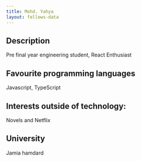 ```yaml
---
title: Mohd. Yahya
layout: fellows-data
---
```


## Description
Pre final year engineering student, React Enthusiast 

## Favourite programming languages
Javascript, TypeScript

## Interests outside of technology: 
Novels and Netflix 

## University 
Jamia hamdard